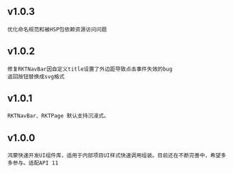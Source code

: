
## v1.0.3
    优化命名规范和被HSP包依赖资源访问问题

## v1.0.2
    修复RKTNavBar因自定义title设置了外边距导致点击事件失效的bug
    返回按钮替换成svg格式

## v1.0.1
    RKTNavBar、RKTPage 默认支持沉浸式。

## v1.0.0
    鸿蒙快速开发UI组件库，适用于内部项目UI样式快速调用组装。目前还在不断完善中，希望多多参与。适配API 11







